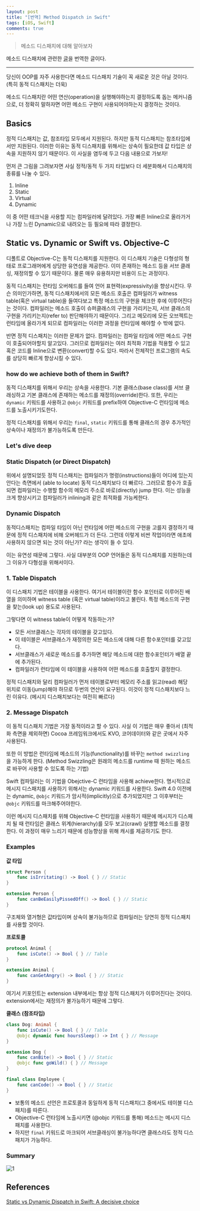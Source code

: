 ```yaml
---
layout: post
title: "[번역] Method Dispatch in Swift"
tags: [iOS, Swift]
comments: true
---
```


> 메소드 디스패치에 대해 알아보자  

메소드 디스패치에 관련한 [글](https://medium.com/flawless-app-stories/static-vs-dynamic-dispatch-in-swift-a-decisive-choice-cece1e872d)을 번역한 글이다.

---

당신이 OOP를 자주 사용한다면 메소드 디스패치 기술이 꼭 새로운 것은 아닐 것이다. (특히 동적 디스패치는 더욱)

메소드 디스패치란 어떤 연산(operation)을 실행해야하는지 결정하도록 돕는 메커니즘으로, 더 정확히 말하자면 어떤 메소드 구현이 사용되어야하는지 결정하는 것이다.

## Basics

정적 디스패치는 값, 참조타입 모두에서 지원된다. 하지만 동적 디스패치는 참조타입에서만 지원된다. 이러한 이유는 동적 디스패치를 위해서는 상속이 필요한데 값 타입은 상속을 지원하지 않기 때문이다. 이 사실을 염두에 두고 다음 내용으로 가보자!

먼저 큰 그림을 그려보자면 사실 정적/동적 두 가지 타입보다 더 세분화해서 디스패치의 종류를 나눌 수 있다.

1. Inline
2. Static
3. Virtual
4. Dynamic

이 중 어떤 테크닉을 사용할 지는 컴파일러에 달려있다. 가장 빠른 Inline으로 올라가거나 가장 느린 Dynamic으로 내려오는 등 필요에 따라 결정한다.

## Static vs. Dynamic or Swift vs. Objective-C

디폴트로 Objective-C는 동적 디스패치를 지원한다. 이 디스패치 기술은 다형성의 형태로 프로그래머에게 상당한 유연성을 제공한다. 이미 존재하는 메소드 등을 서브 클래싱, 재정의할 수 있기 때문이다. 물론 매우 유용하지만 비용이 드는 과정이다.

동적 디스패치는 런타임 오버헤드를 들여 언어 표현력(expressivity)을 향상시킨다. 무슨 의미인가하면, 동적 디스패치에서의 모든 메소드 호출은 컴파일러가 witness table(혹은 virtual table)을 들여다보고 특정 메소드의 구현을 체크한 후에 이루어진다는 것이다. 컴파일러는 메소드 호출이 슈퍼클래스의 구현을 가리키는지, 서브 클래스의 구현을 가리키는지(refer to) 판단해야하기 때문이다. 그리고 메모리에 모든 오브젝트는 런타임에 올라가게 되므로 컴파일러는 이러한 과정을 런타임에 해야할 수 밖에 없다.

반면 정적 디스패치는 이러한 문제가 없다. 컴파일러는 컴파일 타임에 어떤 메소드 구현이 호출되어야할지 알고있다. 그러므로 컴파일러는 여러 최적화 기법을 적용할 수 있고 혹은 코드를 Inline으로 변환(convert)할 수도 있다. 따라서 전체적인 프로그램의 속도를 상당히 빠르게 향상시킬 수 있다.

### how do we achieve both of them in Swift?

동적 디스패치를 위해서 우리는 상속을 사용한다. 기본 클래스(base class)를 서브 클래싱하고 기본 클래스에 존재하는 메소드를 재정의(override)한다. 또한, 우리는 `dynamic` 키워드를 사용하고 `@objc` 키워드를 prefix하여 Objective-C 런타임에 메소드를 노출시키기도한다.

정적 디스패치를 위해서 우리는 `final`, `static` 키워드를 통해 클래스의 경우 추가적인 상속이나 재정의가 불가능하도록 만든다.

### Let's dive deep

### Static Dispatch (or Direct Dispatch)

위에서 설명되었듯 정적 디스패치는 컴파일러가 명령(instructions)들이 어디에 있는지 안다는 측면에서 (able to locate) 동적 디스패치보다 더 빠르다. 그러므로 함수가 호출되면 컴파일러는 수행할 함수의 메모리 주소로 바로(directly) jump 한다. 이는 성능을 크게 향상시키고 컴파일러가 inlining과 같은 최적화를 가능케한다.

### Dynamic Dispatch

동적디스패치는 컴파일 타임이 아닌 런타임에 어떤 메소드의 구현을 고를지 결정하기 때문에 정적 디스패치에 비해 오버헤드가 더 든다. 그런데 이렇게 비싼 작업이라면 애초에 사용하지 않으면 되는 것이 아닌가? 라는 생각이 들 수 있다.

이는 유연성 때문에 그렇다. 사실 대부분의 OOP 언어들은 동적 디스패치를 지원하는데 그 이유가 다형성을 위해서이다.

### 1. Table Dispatch

이 디스패치 기법은 테이블을 사용한다. 여기서 테이블이란 함수 포인터로 이루어진 배열을 의미하며 witness table (혹은 virtual table)이라고 불린다. 특정 메소드의 구현을 찾는(look up) 용도로 사용된다.

그렇다면 이 witness table이 어떻게 작동하는가?

- 모든 서브클래스는 각자의 테이블을 갖고있다.
- 이 테이블은 서브클래스가 재정의한 모든 메소드에 대해 다른 함수포인터를 갖고있다.
- 서브클래스가 새로운 메소드를 추가하면 해당 메소드에 대한 함수포인터가 배열 끝에 추가된다.
- 컴파일러가 런타임에 이 테이블을 사용하여 어떤 메소드를 호출할지 결정한다.

정적 디스패치와 달리 컴파일러가 먼저 테이블로부터 메모리 주소를 읽고(read) 해당 위치로 이동(jump)해야 하므로 두번의 연산이 요구된다. 이것이 정적 디스패치보다 느린 이유다. (메시지 디스패치보다는 여전히 빠르다)

### 2. Message Dispatch

이 동적 디스패치 기법은 가장 동적이라고 할 수 있다. 사실 이 기법은 매우 좋아서 (최적화 측면을 제외하면) Cocoa 프레임워크에서도 KVO, 코어데이터와 같은 곳에서 자주 사용된다.

또한 이 방법은 런타임에 메소드의 기능(functionality)를 바꾸는 `method swizzling`을 가능하게 한다. (Method Swizzling은 원래의 메소드를 runtime 때 원하는 메소드로 바꾸어 사용할 수 있도록 하는 기법)

Swift 컴파일러는 이 기법을 Obejctive-C 런타임을 사용해 achieve한다. 명시적으로 메시지 디스패치를 사용하기 위해서는 dynamic 키워드를 사용한다. Swift 4.0 이전에는 dynamic, `@objc` 키워드가 암시적(implicitly)으로 추가되었지만 그 이후부터는 `@objc` 키워드를 마크해주어야한다.

이런 메시지 디스패치를 위해 Objective-C 런타임을 사용하기 때문에 메시지가 디스패치 될 때 런타임은 클래스 위계(hierarchy)를 모두 보고(crawl) 실행할 메소드를 결정한다. 이 과정이 매우 느리기 때문에 성능향상을 위해 캐시를 제공하기도 한다.

### Examples

**값 타입**

```swift
struct Person {
    func isIrritating() -> Bool { } // Static
}

extension Person {
    func canBeEasilyPissedOff() -> Bool { } // Static
}
```

구조체와 열거형은 값타입이며 상속이 불가능하므로 컴파일러는 당연히 정적 디스패치를 사용할 것이다.

**프로토콜**

```swift
protocol Animal {
    func isCute() -> Bool { } // Table
}

extension Animal {
    func canGetAngry() -> Bool { } // Static
}
```

여기서 키포인트는 extension 내부에서는 항상 정적 디스패치가 이루어진다는 것이다. extension에서는 재정의가 불가능하기 때문에 그렇다.

**클래스 (참조타입)**

```swift
class Dog: Animal {
    func isCute() -> Bool { } // Table
    @objc dynamic func hoursSleep() -> Int { } // Message
}

extension Dog {
    func canBite() -> Bool { } // Static
    @objc func goWild() { } // Message
}

final class Employee {
    func canCode() -> Bool { } // Static
}
```

- 보통의 메소드 선언은 프로토콜과 동일하게 동적 디스패치(그 중에서도 테이블 디스패치)를 따른다.
- Objective-C 런타임에 노출시키면 (@objc 키워드를 통해) 메소드는 메시지 디스패치를 사용한다.
- 하지만 `final` 키워드로 마크되어 서브클래싱이 불가능하다면 클래스라도 정적 디스패치가 가능하다.

### Summary

![1](https://user-images.githubusercontent.com/35067611/108793871-e8d2c180-75c7-11eb-82a6-22ceb0d6f770.png)

## References

[Static vs Dynamic Dispatch in Swift: A decisive choice](https://medium.com/flawless-app-stories/static-vs-dynamic-dispatch-in-swift-a-decisive-choice-cece1e872d)
